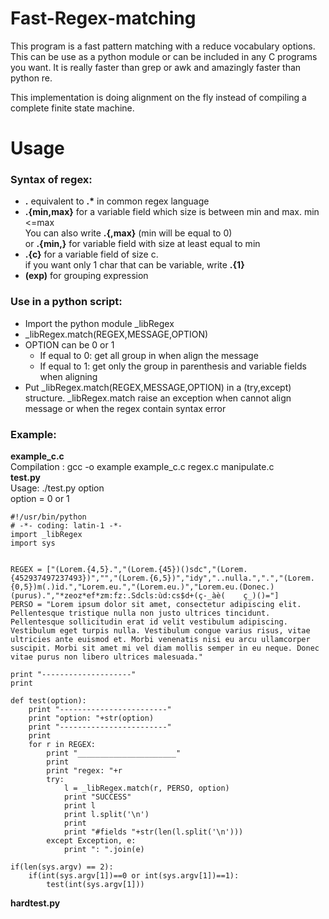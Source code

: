 Fast-Regex-matching
===================
This program is a fast pattern matching with a reduce vocabulary options.
This can be use as a python module or can be included in any C programs you want.
It is really faster than grep or awk and amazingly faster than python re.


This implementation is doing alignment on the fly instead of compiling a complete finite state machine.

Usage
===================

### Syntax of regex:	
*	__.__ equivalent to __.*__ in common regex language
*	__.{min,max}__ for a variable field which size is between min and max. min <=max  
	You can also write **.{,max}** (min will be equal to 0)  
	or **.{min,}** for variable field with size at least equal to min
*	__.{c}__ for a variable field of size c.  
	if you want only 1 char that can be variable, write __.{1}__
*	__(exp)__ for grouping expression



### Use in a python script:
*	Import the python module _libRegex
*	_libRegex.match(REGEX,MESSAGE,OPTION)
*  	OPTION can be 0 or 1
	*	If equal to 0: get all group in when align the message
	*	If equal to 1: get only the group in parenthesis and variable fields when aligning
*	Put _libRegex.match(REGEX,MESSAGE,OPTION) in a (try,except) structure. 
	_libRegex.match raise an exception when cannot align message or when the regex contain syntax error

### Example:
**example_c.c**  
Compilation : gcc -o example example_c.c regex.c manipulate.c  
**test.py**  
Usage: ./test.py option  
option = 0 or 1


	#!/usr/bin/python
	# -*- coding: latin-1 -*- 
	import _libRegex
	import sys


	REGEX = ["(Lorem.{4,5}.","(Lorem.{45})()sdc","(Lorem.{452937497237493})","","(Lorem.{6,5})","idy","..nulla.",".","(Lorem.{0,5})m(.)id.","Lorem.eu.","(Lorem.eu.)","Lorem.eu.(Donec.)(purus).","*zeoz*ef*zm:fz:.Sdcls:ùd:cs$d+(ç-_àè(	ç_)()="]
	PERSO = "Lorem ipsum dolor sit amet, consectetur adipiscing elit. Pellentesque tristique nulla non justo ultrices tincidunt. Pellentesque sollicitudin erat id velit vestibulum adipiscing. Vestibulum eget turpis nulla. Vestibulum congue varius risus, vitae ultricies ante euismod et. Morbi venenatis nisi eu arcu ullamcorper suscipit. Morbi sit amet mi vel diam mollis semper in eu neque. Donec vitae purus non libero ultrices malesuada."

	print "--------------------"
	print

	def test(option):
	    print "------------------------"
	    print "option: "+str(option)
	    print "------------------------"
	    print
	    for r in REGEX:
	        print "______________________"
	        print 
	        print "regex: "+r
	        try:
	            l = _libRegex.match(r, PERSO, option)
	            print "SUCCESS"
	            print l
	            print l.split('\n')
	            print
	            print "#fields "+str(len(l.split('\n')))
	        except Exception, e:
	            print ": ".join(e)

	if(len(sys.argv) == 2):
		if(int(sys.argv[1])==0 or int(sys.argv[1])==1):
			test(int(sys.argv[1]))

**hardtest.py**
 
